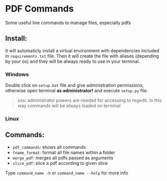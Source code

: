 # PDF Commands
Some useful line commands to manage files, especially pdfs


## Install:
It will automaticly install a virtual environment with dependencies included in `requirements.txt` file. Then it will create the file with aliases (depending by your os) and they will be always ready to use in your terminal.

### Windows
Double click on `setup.bat` file and give administration permissions, otherwise open terminal **as administrator!** and execute `setup.py` file.

> oss: administrator powers are needed for accessing to regedit. In this way commands will be always loaded on terminal

### Linux







## Commands:
* `pdf_commands`: shows all commands
* `fname_format`: format all file names within a folder
* `merge_pdf`: merges all pdfs passed as arguments
* `slice_pdf`: slice a pdf according to given slice

Type `command_name -h` or `command_name --help` for more info